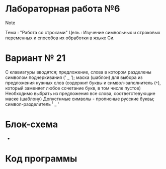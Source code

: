 # Лабораторная работа №6
>[!NOTE]
>Тема : "Работа со строками"
>Цель : Изучение символьных и строковых переменных и способов их обработки в языке Си.
# Вариант № 21
С клавиатуры вводятся;
предложение, слова в котором разделены символом подчеркивания (' _ ');
маска (шаблон) для выбора из предложения нужных слов
(содержит буквы и символ-заполнитель (` * `), который заменяет любое сочетание букв, в том числе пустое)
Необходимо выбрать из предложения все слова, соответстевующие маске (шаблону)
Допустнмые символы - прописные русские буквы; символ-разделитель ' _ '
# Блок-схема
-
# Код программы
